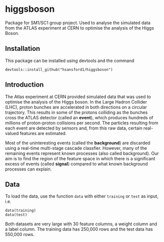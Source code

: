 # higgsboson
Package for SM1/SC1 group project. Used to analyse the simulated data from the ATLAS experiment at CERN to optimise the analysis of the Higgs Boson.


## Installation
This package can be installed using devtools and the command
```{r}
devtools::install_github("hsansford1/higgsboson")
```

## Introduction 
The Atlas experiment at CERN provided simulated data that was used to optimise the analysis of the Higgs boson. In the Large Hadron Collider (LHC), proton bunches are accelerated in both directions on a circular trajectory. This results in some of the protons colliding as the bunches cross the ATLAS detector (called an **event**), which produces hundreds of millions of proton-proton collisions per second. The particles resulting from each event are detected by sensors and, from this raw data, certain real-valued features are estimated.

Most of the uninteresting events (called the **background**) are discarded using a real-time multi-stage cascade classfier. However, many of the remaining events represent known processes (also called background). Our aim is to find the region of the feature space in which there is a significant excess of events (called **signal**) compared to what known background processes can explain.


## Data
To load the data, use the function `data` with either `training` or `test` as input, i.e.
```{r}
data(training)
data(test)
```
Both datasets are very large with 30 feature columns, a weight column and a label column. The training data has 250,000 rows and the test data has 550,000 rows.  
